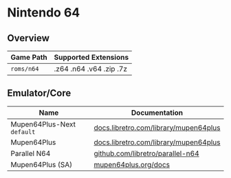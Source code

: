 # Nintendo 64

## Overview

| Game Path | Supported Extensions |
| --- | --- |
| `roms/n64` | .z64 .n64 .v64 .zip .7z |

## Emulator/Core

| Name | Documentation |
| --- | --- |
| Mupen64Plus-Next &nbsp; `default` | [docs.libretro.com/library/mupen64plus](https://docs.libretro.com/library/mupen64plus/) |
| Mupen64Plus | [docs.libretro.com/library/mupen64plus](https://docs.libretro.com/library/mupen64plus/) |
| Parallel N64 | [github.com/libretro/parallel-n64](https://github.com/libretro/parallel-n64) |
| Mupen64Plus (SA) | [mupen64plus.org/docs](https://mupen64plus.org/docs/) |